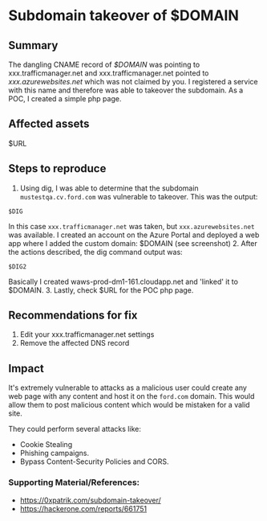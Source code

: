 
# Subdomain takeover of $DOMAIN

## Summary

The dangling CNAME record of *$DOMAIN* was pointing to xxx.trafficmanager.net and xxx.trafficmanager.net pointed to *xxx.azurewebsites.net* which was not claimed by you. I registered a service with this name and therefore was able to takeover the subdomain.  As a POC, I created a simple php page. 

## Affected assets 

$URL

## Steps to reproduce

 1. Using dig, I was able to determine that the subdomain `mustestqa.cv.ford.com` was vulnerable to takeover. This was the output:
```
$DIG
```
In this case `xxx.trafficmanager.net` was taken, but `xxx.azurewebsites.net` was available.
I created an account on the Azure Portal and deployed a web app where I added the custom domain: $DOMAIN (see screenshot)
 2. After the actions described, the dig command output was:
 
```
$DIG2

```
Basically I created waws-prod-dm1-161.cloudapp.net and 'linked' it to $DOMAIN.
 3. Lastly, check $URL for the POC php page. 

 
## Recommendations for fix

 1. Edit your xxx.trafficmanager.net settings 
 2. Remove the affected DNS record
 

## Impact

It's extremely vulnerable to attacks as a malicious user could create any web page with any content and host it on the `ford.com` domain. This would allow them to post malicious content which would be mistaken for a valid site. 

They could perform several attacks like:
 - Cookie Stealing
 - Phishing campaigns. 
 - Bypass Content-Security Policies and CORS.
 

### Supporting Material/References:

 - https://0xpatrik.com/subdomain-takeover/
 - https://hackerone.com/reports/661751

